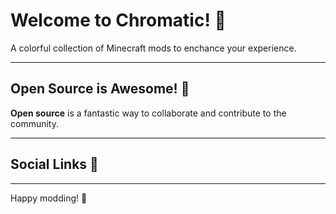 # Welcome to Chromatic! 👾
A colorful collection of Minecraft mods to enchance your experience.

---

## Open Source is Awesome! 🚀
**Open source** is a fantastic way to collaborate and contribute to the community. 

---

## Social Links 📱

---

Happy modding! 🔨
